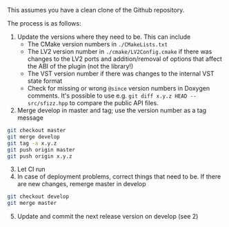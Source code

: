 This assumes you have a clean clone of the Github repository.

The process is as follows:
1. Update the versions where they need to be. This can include
    - The CMake version numbers in `./CMakeLists.txt`
    - The LV2 version number in `./cmake/LV2Config.cmake` if there was changes to the LV2 ports and addition/removal of options that affect the ABI of the plugin (not the library!)
    - The VST version number if there was changes to the internal VST state format
    - Check for missing or wrong `@since` version numbers in Doxygen comments. It's possible to use e.g. `git diff x.y.z HEAD -- src/sfizz.hpp` to compare the public API files.
2. Merge develop in master and tag; use the version number as a tag message
```bash
git checkout master
git merge develop
git tag -a x.y.z
git push origin master
git push origin x.y.z
```
3. Let CI run
4. In case of deployment problems, correct things that need to be. If there are new changes, remerge master in develop
```bash
git checkout develop
git merge master
```
5. Update and commit the next release version on develop (see 2)

